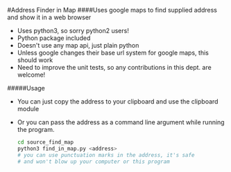 #Address Finder in Map
####Uses google maps to find supplied address and show it in a web browser

* Uses python3, so sorry python2 users!
* Python package included
* Doesn't use any map api, just plain python
* Unless google changes their base url system for google maps,
  this should work
* Need to improve the unit tests, so any contributions in this
  dept. are welcome!


#####Usage

* You can just copy the address to your clipboard and use the clipboard module
* Or you can pass the address as a command line argument while running the
  program.

  ```bash
  cd source_find_map
  python3 find_in_map.py <address>
  # you can use punctuation marks in the address, it's safe
  # and won't blow up your computer or this program
  ```
